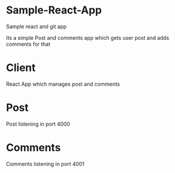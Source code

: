 # Sample-React-App
Sample react and git app

Its a simple Post and comments app which gets user post and adds comments for that


# Client
React App which manages post and comments

# Post
Post listening in port 4000

# Comments
Comments listening in port 4001
